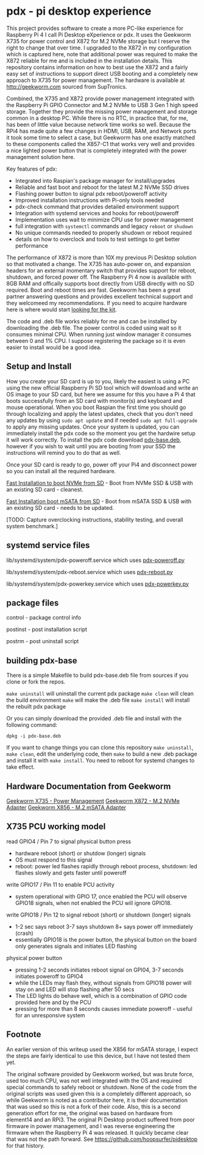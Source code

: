 pdx - pi desktop experience
=============================
This project provides software to create a more PC-like experience for Raspberry Pi 4 I call Pi Desktop eXperience or pdx.  It uses the Geekworm X735 for power control and X872 for M.2 NVMe storage but I reserve the right to change that over time.  I upgraded to the X872 in my configuration which is captured here, note that additional power was required to make the X872 reliable for me and is included in the installation details. This repository contains information on how to best use the X872 and a fairly easy set of instructions to support direct USB booting and a completely new approach to X735 for power management. The hardware is available at http://geekworm.com sourced from SupTronics. 

Combined, the X735 and X872 provide power management integrated with the Raspberry Pi GPIO Connector and M.2 NVMe to USB 3 Gen 1 high speed storage.  Together they provide the missing power management and storage common in a desktop PC. While there is no RTC, in practice that, for me, has been of little value because network time works so well.  Because the RPi4 has made quite a few changes in HDMI, USB, RAM, and Network ports it took some time to select a case, but Geekworm has one exactly matched to these components called the X857-C1 that works very well and provides a nice lighted power button that is completely integrated with the power management solution here.

Key features of pdx:
- Integrated into Raspian's package manager for install/upgrades
- Reliable and fast boot and reboot for the latest M.2 NVMe SSD drives
- Flashing power button to signal pdx reboot/poweroff activity
- Improved installation instructions with Pi-only tools needed
- pdx-check command that provides detailed environment support
- Integration with systemd services and hooks for reboot/poweroff
- Implementation uses wait to minimize CPU use for power management
- full integration with `systemctl` commands and legacy `reboot` or `shudown`
- No unique commands needed to properly shudown or reboot required
- details on how to overclock and tools to test settings to get better performance 

The performance of X872 is more than 10X my previous Pi Desktop solution so that motivated a change.  The X735 has auto-power on, and expansion headers for an external momentary switch that provides support for reboot, shutdown, and forced power off.  The Raspberry Pi 4 now is available with 8GB RAM and offically supports boot directly from USB directly with no SD required. Boot and reboot times are fast.  Geekworm has been a great partner answering questions and provides excellent technical support and they welcomeed my recommendations. If you need to acquire hardware here is where would start [looking for the kit](kit.md).

The code and .deb file works reliably for me and can be installed by downloading the .deb file. The power control is coded using wait so it consumes minimal CPU.  When running just window manager it consumes between 0 and 1% CPU.  I suppose registering the package so it is even easier to install would be a good idea.

Setup and Install
-----------------
How you create your SD card is up to you, likely the easiest is using a PC using the new official Raspberry Pi SD tool which will download and write an OS image to your SD card, but here we assume for this you have a Pi 4 that boots successfully from an SD card with monitor(s) and keyboard and mouse operational. When you boot Raspian the first time you should go through localizing and apply the latest updates, check that you don't need any updates by using `sudo apt update` and if needed `sudo apt full-upgrade` to apply any missing updates.  Once your system is updated, you can immediately install the pdx code so the moment you get the hardwire setup it will work correctly.  To install the pdx code download [pdx-base.deb](https://github.com/hoopsurfer/pdx), however if you wish to wait until you are booting from your SSD the instructions will remind you to do that as well.

Once your SD card is ready to go, power off your Pi4 and disconnect power so you can install all the required hardware.

[Fast Installation to boot NVMe from SD](installX872.md) - Boot from NVMe SSD & USB with an existing SD card - cleanest.

[Fast Installation boot mSATA from SD](installX856.md) - Boot from mSATA SSD & USB with an existing SD card - needs to be updated.

[TODO: Capture overclocking instructions, stability testing, and overall system benchmark.]

systemd service files
---------------------
lib/systemd/system/pdx-poweroff.service which uses [pdx-poweroff.py](pdx-base/usr/share/pdx/python/pdx-poweroff.py)

lib/systemd/system/pdx-reboot.service which uses [pdx-reboot.py](pdx-base/usr/share/pdx/python/pdx-reboot.py)

lib/systemd/system/pdx-powerkey.service which uses [pdx-powerkey.py](pdx-base/usr/share/pdx/python/pdx-powerkey.py)

package files
-------------
control - package control info

postinst - post installation script

postrm - post uninstall script

building pdx-base
-----------------------
There is a simple Makefile to build pdx-base.deb file from sources if you clone or fork the repos.

`make uninstall`   will uninstall the current pdx package
`make clean`       will clean the build environment
`make`             will make the .deb file
`make install`     will install the rebuilt pdx package

Or you can simply download the provided .deb file and install with the following command:

`dpkg -i pdx-base.deb`

If you want to change things you can clone this repository `make uninstall`, `make clean`, edit the underlying code, then `make` to build a new .deb package and install it with `make install`.  You need to reboot for systemd changes to take effect.

Hardware Documentation from Geekworm
------------------------------------
[Geekworm X735 - Power Management](http://www.raspberrypiwiki.com/index.php/X735)
[Geekworm X872 - M.2 NVMe Adapter](http://www.raspberrypiwiki.com/index.php/X872)
[Geekworm X856 - M.2 mSATA Adapter](http://www.raspberrypiwiki.com/index.php/X856)

X735 PCU working model
-----------------------
read GPIO4 / Pin 7 to signal physical button press
- hardware reboot (short) or shutdow (longer) signals
- OS must respond to this signal
- reboot: power led flashes rapidly through reboot process, shutdown: led flashes slowly and gets faster until poweroff

write GPIO17 / Pin 11 to enable PCU activity
- system operational with GPIO 17, once enabled the PCU will observe GPIO18 signals, when not enabled the PCU will ignore GPIO18.

write GPIO18 / Pin 12 to signal reboot (short) or shutdown (longer) signals
- 1-2 sec says reboot 3-7 says shutdown 8+ says power off immediately (crash)
- essentially GPIO18 is the power button, the physical button on the board only generates signals and initiates LED flashing

physical power button
- pressing 1-2 seconds initiates reboot signal on GPI04, 3-7 seconds initiates poweroff to GPIO4
- while the LEDs may flash they, without signals from GPIO18 power will stay on and LED will stop flashing after 50 secs
- The LED lights do behave well, which is a combination of GPIO code provided here and by the PCU
- pressing for more than 8 seconds causes immediate poweroff - useful for an unresponsive system


Footnote
--------
An earlier version of this writeup used the X856 for mSATA storage, I expect the steps are fairly identical to use this device, but I have not tested them yet.

The original software provided by Geekworm worked, but was brute force, used too much CPU, was not well integrated with the OS and required special commands to safely reboot or shutdown.  None of the code from the original scripts was used given this is a completely different approach, so while Geekworm is noted as a contributor here, it is their documentation that was used so this is not a fork of their code.  Also, this is a second generation effort for me, the original was based on hardware from element14 and an RPi3. The original Pi Desktop product suffered from poor firmware in power management, and I was reverse engineering the firmware when the Raspberry Pi 4 was released.  It quickly became clear that was not the path forward. See https://github.com/hoopsurfer/pidesktop for that history.
